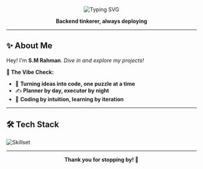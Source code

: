 <div align="center">

<img src="https://readme-typing-svg.demolab.com?font=Fira+Code&size=26&pause=1000&center=true&width=650&height=85&lines=SM+Rahman+here+%7C+aka+Sam;Debugging+life+one+dataset+at+a+time" alt="Typing SVG" />
<p><strong>Backend tinkerer, always deploying</strong></p>
</div>

---

## ✨ About Me

Hey! I'm **S.M Rahman**. *Dive in and explore my projects!*


**🎯 The Vibe Check:**  
- 🧠 **Turning ideas into code, one puzzle at a time**  
- ✍️ **Planner by day, executor by night**  
- 🔄 **Coding by intuition, learning by iteration**  

---

## 🛠️ Tech Stack
 
![Skillset](https://skillicons.dev/icons?i=c,py,html,css,js,mysql,fastapi,git,vercel)

---

<div align="center">
  <p><strong>Thank you for stopping by! 💫</strong></p>
</div>
